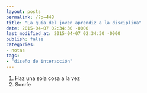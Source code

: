 ```yaml
---
layout: posts
permalink: /?p=448
title: "La guía del joven aprendiz a la disciplina"
date: 2015-04-07 02:34:30 -0000
last_modified_at: 2015-04-07 02:34:30 -0000
publish: false
categories:
- notas
tags:
- "diseño de interacción"
---
```

  1. Haz una sola cosa a la vez
  2. Sonríe
